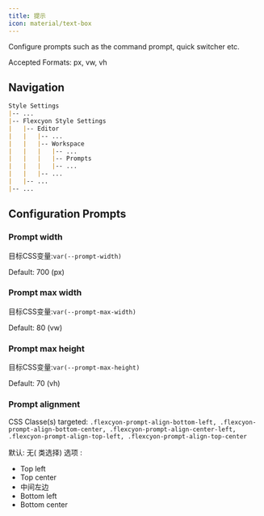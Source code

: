 ```yaml
---
title: 提示
icon: material/text-box 
---
```


Configure prompts such as the command prompt, quick switcher etc.

Accepted Formats: px, vw, vh

## Navigation

```md
Style Settings
|-- ...
|-- Flexcyon Style Settings
|   |-- Editor
|   |   |-- ...
|   |   |-- Workspace
|   |   |   |-- ...
|   |   |   |-- Prompts
|   |   |   |-- ...
|   |   |-- ...
|   |-- ...
|-- ...
```

## Configuration Prompts

### Prompt width

目标CSS变量:`var(--prompt-width)`

Default: 700 (px)

### Prompt max width

目标CSS变量:`var(--prompt-max-width)`

Default: 80 (vw)

### Prompt max height

目标CSS变量:`var(--prompt-max-height)`

Default: 70 (vh)

### Prompt alignment

CSS Classe(s) targeted: `.flexcyon-prompt-align-bottom-left,
.flexcyon-prompt-align-bottom-center, .flexcyon-prompt-align-center-left,
.flexcyon-prompt-align-top-left, .flexcyon-prompt-align-top-center`

默认: 无( 类选择)
选项 :

- Top left
- Top center
- 中间左边
- Bottom left
- Bottom center

